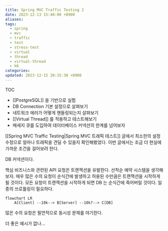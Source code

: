 ```yaml
---
title: Spring MVC Traffic Testing 2
date: 2023-12-13 15:40:00 +0900
aliases: 
tags:
  - spring
  - mvc
  - traffic
  - test
  - stress-test
  - virtual
  - thread
  - virtual-thread
  - k6
categories: 
updated: 2023-12-15 20:15:30 +0900
---
```


TOC

- [[PostgreSQL]] 을 기반으로 실험
- DB Connection 기본 설정으로 살펴보기
- 네트워크 에러가 어떻게 핸들링되는지 살펴보기
- [[Virtual Thread]] 를 적용하고 테스트해보기
- 메세지 큐를 도입하여 데이터베이스 커넥션의 한계를 넘어보자

[[Spring MVC Traffic Testing|Spring MVC 트래픽 테스트]] 글에서 최소한의 설정 수정으로 얼마나 트래픽을 견딜 수 있을지 확인해봤었다. 이번 글에서는 조금 더 현실에 가까운 조건을 걸어보려 한다.

DB 커넥션이다.

핵심 비즈니스와 관련된 API 요청은 트랜잭션을 유발한다. 선착순 예약 시스템을 생각해보자. 매우 많은 수의 요청이 순식간에 발생하고 허용된 수만큼은 트랜잭션을 시작하게 될 것이다. 모든 요청이 트랜잭션을 시작하게 되면 DB 는 순식간에 죽어버릴 것이다. 일종의 쓰로틀링이 필요하다.

```mermaid
flowchart LR
    A[Client] --10k--> B[Server] --10k?--> C[DB]
```

많은 수의 요청은 필연적으로 동시성 문제를 야기한다.

더 좋은 예시가 없나...
